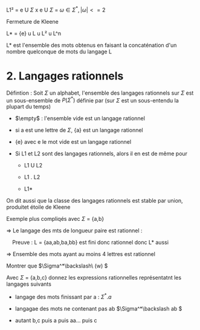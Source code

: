 L1² = e U $\Sigma$ x e U $\Sigma$
    = $\omega \in \Sigma ^*,|\omega |<= 2$

Fermeture de Kleene

L\* =  {e} u L u L² u L^n

L* est l'ensemble des mots obtenus en faisant la concaténation d'un nombre quelconque de mots du langage L

# 2. Langages rationnels

Défintion : Soit $\Sigma$ un alphabet, l'ensemble des langages rationnels sur $\Sigma$ est un sous-ensemble de $P(\Sigma^*)$ définie par (sur $\Sigma$ est un sous-entendu la plupart du temps)

* $\empty$ : l'ensemble vide est un langage rationnel

* si a est une lettre de $\Sigma$, {a} est un langage rationnel

* {e} avec e le mot vide est un langage rationnel

* Si L1 et L2 sont des langages rationnels, alors il en est de même pour
  
  * L1 U L2
  
  * L1 . L2
  
  * L1*

On dit aussi que la classe des langages rationnels est stable par union, produitet étoile de Kleene

Exemple plus compliqés avec $\Sigma$ = {a,b}

=> Le langage des mts de longueur paire est rationnel : 

    Preuve : L = {aa,ab,ba,bb} est fini donc rationnel donc L* aussi

=> Ensemble des mots ayant au moins 4 lettres est rationnel

Montrer que $\Sigma^*\backslash\ (w) $

Avec $\Sigma$ = {a,b,c} donnez les expressions rationnelles représentatnt les langages suivants

* langage des mots finissant par a : $\Sigma^*.a$

* langagae des mots ne contenant pas ab $\Sigma^*\backslash ab $

* autant b,c puis a puis aa... puis c 

### 
